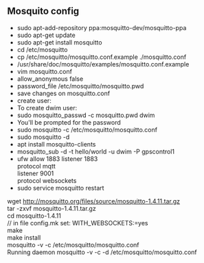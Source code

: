 ## Mosquito config ##

* sudo apt-add-repository ppa:mosquitto-dev/mosquitto-ppa
* sudo apt-get update
* sudo apt-get install mosquitto
* cd /etc/mosquitto
* cp /etc/mosquitto/mosquitto.conf.example ./mosquitto.conf
* /usr/share/doc/mosquitto/examples/mosquitto.conf.example
* vim mosquitto.conf
* allow_anonymous false
* password_file /etc/mosquitto/mosquitto.pwd
* save changes on mosquitto.conf
* create user:
* To create dwim user:
* sudo mosquitto_passwd -c mosquitto.pwd dwim 
* You'll be prompted for the password
* sudo mosquitto -c /etc/mosquitto/mosquitto.conf
* sudo mosquitto -d
* apt install mosquitto-clients
* mosquitto_sub -d -t hello/world -u dwim -P gpscontrol1
* ufw allow 1883
listener 1883  
protocol mqtt  
listener 9001  
protocol websockets  
* sudo service mosquitto restart

 wget http://mosquitto.org/files/source/mosquitto-1.4.11.tar.gz  
 tar -zxvf mosquitto-1.4.11.tar.gz  
 cd mosquitto-1.4.11  
   // in file config.mk set:   WITH_WEBSOCKETS:=yes  
 make  
 make install  
 mosquitto -v -c /etc/mosquitto/mosquitto.conf  
 Running daemon
 mosquitto -v -c -d /etc/mosquitto/mosquitto.conf  
 
 
 
 
